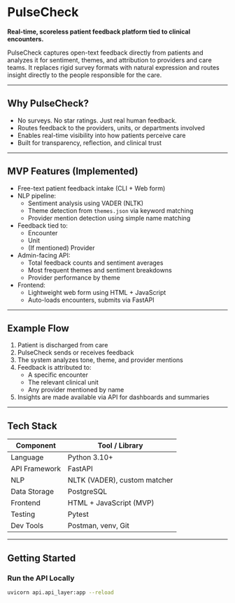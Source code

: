 # PulseCheck

**Real-time, scoreless patient feedback platform tied to clinical encounters.**

PulseCheck captures open-text feedback directly from patients and analyzes it for sentiment, themes, and attribution to providers and care teams. It replaces rigid survey formats with natural expression and routes insight directly to the people responsible for the care.

---

## Why PulseCheck?

- No surveys. No star ratings. Just real human feedback.
- Routes feedback to the providers, units, or departments involved
- Enables real-time visibility into how patients perceive care
- Built for transparency, reflection, and clinical trust

---

## MVP Features (Implemented)

- Free-text patient feedback intake (CLI + Web form)
- NLP pipeline:
  - Sentiment analysis using VADER (NLTK)
  - Theme detection from `themes.json` via keyword matching
  - Provider mention detection using simple name matching
- Feedback tied to:
  - Encounter
  - Unit
  - (If mentioned) Provider
- Admin-facing API:
  - Total feedback counts and sentiment averages
  - Most frequent themes and sentiment breakdowns
  - Provider performance by theme
- Frontend:
  - Lightweight web form using HTML + JavaScript
  - Auto-loads encounters, submits via FastAPI

---

## Example Flow

1. Patient is discharged from care
2. PulseCheck sends or receives feedback
3. The system analyzes tone, theme, and provider mentions
4. Feedback is attributed to:
   - A specific encounter
   - The relevant clinical unit
   - Any provider mentioned by name
5. Insights are made available via API for dashboards and summaries

---

## Tech Stack

| Component       | Tool / Library         |
|-----------------|------------------------|
| Language        | Python 3.10+           |
| API Framework   | FastAPI                |
| NLP             | NLTK (VADER), custom matcher |
| Data Storage    | PostgreSQL             |
| Frontend        | HTML + JavaScript (MVP)|
| Testing         | Pytest                 |
| Dev Tools       | Postman, venv, Git     |

---

## Getting Started

### Run the API Locally

```bash
uvicorn api.api_layer:app --reload
